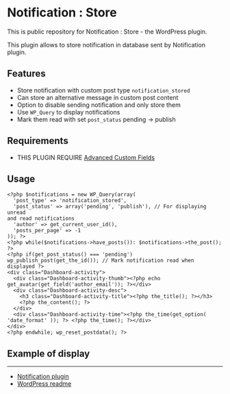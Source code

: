 # Notification : Store

This is public repository for Notification : Store - the WordPress plugin.

This plugin allows to store notification in database sent by Notification plugin.

## Features

* Store notification with custom post type `notification_stored`
* Can store an alternative message in custom post content
* Option to disable sending notification and only store them
* Use `WP_Query` to display notifications
* Mark them read with set `post_status` pending -> publish

## Requirements

* THIS PLUGIN REQUIRE [Advanced Custom Fields](https://wordpress.org/plugins/advanced-custom-fields/)

## Usage

```
<?php $notifications = new WP_Query(array(
  'post_type' => 'notification_stored',
  'post_status' => array('pending', 'publish'), // For displaying unread
and read notifications
  'author' => get_current_user_id(),
  'posts_per_page' => -1
)); ?>
<?php while($notifications->have_posts()): $notifications->the_post(); ?>
<?php if(get_post_status() === 'pending') wp_publish_post(get_the_id()); // Mark notification read when displayed ?>
<div class="Dashboard-activity">
  <div class="Dashboard-activity-thumb"><?php echo get_avatar(get_field('author_email')); ?></div>
  <div class="Dashboard-activity-desc">
    <h3 class="Dashboard-activity-title"><?php the_title(); ?></h3>
    <?php the_content(); ?>
  </div>
  <div class="Dashboard-activity-time"><?php the_time(get_option( 'date_format' )); ?> <?php the_time(); ?></div>
</div>
<?php endwhile; wp_reset_postdata(); ?>
```

## Example of display


---

* [Notification plugin](https://github.com/Kubitomakita/Notification)
* [WordPress readme](https://github.com/HugoPoi/wp-notification-store/blob/master/readme.txt)
